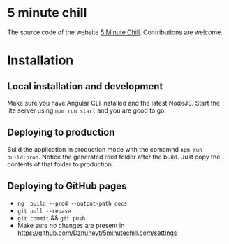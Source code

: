 # 5 minute chill

The source code of the website [5 Minute Chill](http://5minutechill.com). Contributions are welcome.

# Installation
## Local installation and development
Make sure you have Angular CLI installed and the latest NodeJS. Start the lite server using `npm run start` and you are good to go.

## Deploying to production
Build the application in production mode with the comamnd `npm run build:prod`. Notice the generated /dist folder after the build. Just copy the contents of that folder to production.

## Deploying to GitHub pages

- `ng  build --prod --output-path docs`
- `git pull --rebase`
- `git commit` && `git push`
- Make sure no changes are present in https://github.com/Dzhuneyt/5minutechill.com/settings
